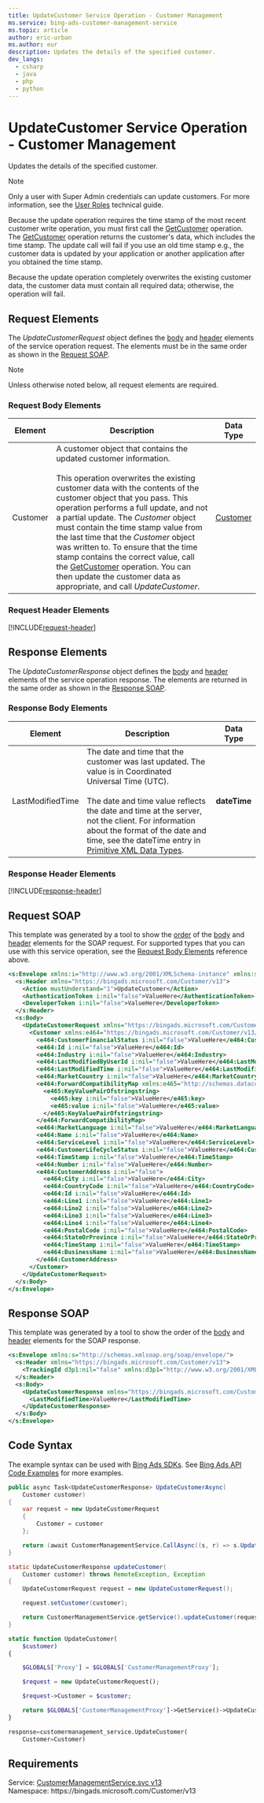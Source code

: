 ```yaml
---
title: UpdateCustomer Service Operation - Customer Management
ms.service: bing-ads-customer-management-service
ms.topic: article
author: eric-urban
ms.author: eur
description: Updates the details of the specified customer.
dev_langs: 
  - csharp
  - java
  - php
  - python
---
```

# UpdateCustomer Service Operation - Customer Management
Updates the details of the specified customer.  

> [!NOTE]
> Only a user with Super Admin credentials can update customers. For more information, see the [User Roles](../guides/account-hierarchy-permissions.md#user-roles) technical guide.  

Because the update operation requires the time stamp of the most recent customer write operation, you must first call the [GetCustomer](getcustomer.md) operation. The [GetCustomer](getcustomer.md) operation returns the customer's data, which includes the time stamp. The update call will fail if you use an old time stamp e.g., the customer data is updated by your application or another application after you obtained the time stamp. 

Because the update operation completely overwrites the existing customer data, the customer data must contain all required data; otherwise, the operation will fail.

## <a name="request"></a>Request Elements
The *UpdateCustomerRequest* object defines the [body](#request-body) and [header](#request-header) elements of the service operation request. The elements must be in the same order as shown in the [Request SOAP](#request-soap). 

> [!NOTE]
> Unless otherwise noted below, all request elements are required.

### <a name="request-body"></a>Request Body Elements

|Element|Description|Data Type|
|-----------|---------------|-------------|
|<a name="customer"></a>Customer|A customer object that contains the updated customer information.<br/><br/>This operation overwrites the existing customer data with the contents of the customer object that you pass. This operation performs a full update, and not a partial update. The *Customer* object must contain the time stamp value from the last time that the *Customer* object was written to. To ensure that the time stamp contains the correct value, call the [GetCustomer](getcustomer.md) operation. You can then update the customer data as appropriate, and call *UpdateCustomer*.|[Customer](customer.md)|

### <a name="request-header"></a>Request Header Elements
[!INCLUDE[request-header](./includes/request-header.md)]

## <a name="response"></a>Response Elements
The *UpdateCustomerResponse* object defines the [body](#response-body) and [header](#response-header) elements of the service operation response. The elements are returned in the same order as shown in the [Response SOAP](#response-soap).

### <a name="response-body"></a>Response Body Elements

|Element|Description|Data Type|
|-----------|---------------|-------------|
|<a name="lastmodifiedtime"></a>LastModifiedTime|The date and time that the customer was last updated. The value is in Coordinated Universal Time (UTC).<br/><br/>The date and time value reflects the date and time at the server, not the client. For information about the format of the date and time, see the dateTime entry in [Primitive XML Data Types](https://go.microsoft.com/fwlink/?linkid=859198).|**dateTime**|

### <a name="response-header"></a>Response Header Elements
[!INCLUDE[response-header](./includes/response-header.md)]

## <a name="request-soap"></a>Request SOAP
This template was generated by a tool to show the [order](../guides/services-protocol.md#element-order) of the [body](#request-body) and [header](#request-header) elements for the SOAP request. For supported types that you can use with this service operation, see the [Request Body Elements](#request-body) reference above.

```xml
<s:Envelope xmlns:i="http://www.w3.org/2001/XMLSchema-instance" xmlns:s="http://schemas.xmlsoap.org/soap/envelope/">
  <s:Header xmlns="https://bingads.microsoft.com/Customer/v13">
    <Action mustUnderstand="1">UpdateCustomer</Action>
    <AuthenticationToken i:nil="false">ValueHere</AuthenticationToken>
    <DeveloperToken i:nil="false">ValueHere</DeveloperToken>
  </s:Header>
  <s:Body>
    <UpdateCustomerRequest xmlns="https://bingads.microsoft.com/Customer/v13">
      <Customer xmlns:e464="https://bingads.microsoft.com/Customer/v13/Entities" i:nil="false">
        <e464:CustomerFinancialStatus i:nil="false">ValueHere</e464:CustomerFinancialStatus>
        <e464:Id i:nil="false">ValueHere</e464:Id>
        <e464:Industry i:nil="false">ValueHere</e464:Industry>
        <e464:LastModifiedByUserId i:nil="false">ValueHere</e464:LastModifiedByUserId>
        <e464:LastModifiedTime i:nil="false">ValueHere</e464:LastModifiedTime>
        <e464:MarketCountry i:nil="false">ValueHere</e464:MarketCountry>
        <e464:ForwardCompatibilityMap xmlns:e465="http://schemas.datacontract.org/2004/07/System.Collections.Generic" i:nil="false">
          <e465:KeyValuePairOfstringstring>
            <e465:key i:nil="false">ValueHere</e465:key>
            <e465:value i:nil="false">ValueHere</e465:value>
          </e465:KeyValuePairOfstringstring>
        </e464:ForwardCompatibilityMap>
        <e464:MarketLanguage i:nil="false">ValueHere</e464:MarketLanguage>
        <e464:Name i:nil="false">ValueHere</e464:Name>
        <e464:ServiceLevel i:nil="false">ValueHere</e464:ServiceLevel>
        <e464:CustomerLifeCycleStatus i:nil="false">ValueHere</e464:CustomerLifeCycleStatus>
        <e464:TimeStamp i:nil="false">ValueHere</e464:TimeStamp>
        <e464:Number i:nil="false">ValueHere</e464:Number>
        <e464:CustomerAddress i:nil="false">
          <e464:City i:nil="false">ValueHere</e464:City>
          <e464:CountryCode i:nil="false">ValueHere</e464:CountryCode>
          <e464:Id i:nil="false">ValueHere</e464:Id>
          <e464:Line1 i:nil="false">ValueHere</e464:Line1>
          <e464:Line2 i:nil="false">ValueHere</e464:Line2>
          <e464:Line3 i:nil="false">ValueHere</e464:Line3>
          <e464:Line4 i:nil="false">ValueHere</e464:Line4>
          <e464:PostalCode i:nil="false">ValueHere</e464:PostalCode>
          <e464:StateOrProvince i:nil="false">ValueHere</e464:StateOrProvince>
          <e464:TimeStamp i:nil="false">ValueHere</e464:TimeStamp>
          <e464:BusinessName i:nil="false">ValueHere</e464:BusinessName>
        </e464:CustomerAddress>
      </Customer>
    </UpdateCustomerRequest>
  </s:Body>
</s:Envelope>
```

## <a name="response-soap"></a>Response SOAP
This template was generated by a tool to show the order of the [body](#response-body) and [header](#response-header) elements for the SOAP response.

```xml
<s:Envelope xmlns:s="http://schemas.xmlsoap.org/soap/envelope/">
  <s:Header xmlns="https://bingads.microsoft.com/Customer/v13">
    <TrackingId d3p1:nil="false" xmlns:d3p1="http://www.w3.org/2001/XMLSchema-instance">ValueHere</TrackingId>
  </s:Header>
  <s:Body>
    <UpdateCustomerResponse xmlns="https://bingads.microsoft.com/Customer/v13">
      <LastModifiedTime>ValueHere</LastModifiedTime>
    </UpdateCustomerResponse>
  </s:Body>
</s:Envelope>
```

## <a name="example"></a>Code Syntax
The example syntax can be used with [Bing Ads SDKs](../guides/client-libraries.md). See [Bing Ads API Code Examples](../guides/code-examples.md) for more examples.
```csharp
public async Task<UpdateCustomerResponse> UpdateCustomerAsync(
	Customer customer)
{
	var request = new UpdateCustomerRequest
	{
		Customer = customer
	};

	return (await CustomerManagementService.CallAsync((s, r) => s.UpdateCustomerAsync(r), request));
}
```
```java
static UpdateCustomerResponse updateCustomer(
	Customer customer) throws RemoteException, Exception
{
	UpdateCustomerRequest request = new UpdateCustomerRequest();

	request.setCustomer(customer);

	return CustomerManagementService.getService().updateCustomer(request);
}
```
```php
static function UpdateCustomer(
	$customer)
{

	$GLOBALS['Proxy'] = $GLOBALS['CustomerManagementProxy'];

	$request = new UpdateCustomerRequest();

	$request->Customer = $customer;

	return $GLOBALS['CustomerManagementProxy']->GetService()->UpdateCustomer($request);
}
```
```python
response=customermanagement_service.UpdateCustomer(
	Customer=Customer)
```

## Requirements
Service: [CustomerManagementService.svc v13](https://clientcenter.api.bingads.microsoft.com/Api/CustomerManagement/v13/CustomerManagementService.svc)  
Namespace: https\://bingads.microsoft.com/Customer/v13  

